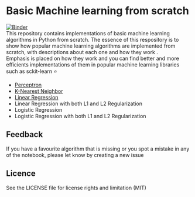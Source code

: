 # Basic Machine learning from scratch
[![Binder](https://mybinder.org/badge_logo.svg)](https://mybinder.org/v2/gh/david-adewoyin/machine_learning_from_scatch/HEAD)  
This repository contains implementations of basic machine learning algorithms in Python from scratch.
The essence of this respository is to show how popular machine learning algorithms are implemented from scratch, with descriptions about each one and how they work
.  
Emphasis is placed on how they work and you can find better and more efficients implementations of them in popular machine learning libraries such as sckit-learn :star:  

- [Perceptron](https://github.com/david-adewoyin/machine_learning_from_scatch/blob/main/perceptron.ipynb)
- [K-Nearest Neighbor](https://github.com/david-adewoyin/machine_learning_from_scatch/blob/main/k_nearest_neighbors.ipynb)
- [Linear Regression](https://github.com/david-adewoyin/machine_learning_from_scatch/blob/main/linear_regression.ipynb)
- Linear Regression with both L1 and L2 Regularization
- Logistic Regression
- Logistic Regression with both L1 and L2 Regularization


## Feedback
If you have a favourite algorithm that is missing or you spot a mistake in any of the notebook, please let know by creating a new issue

## Licence 
See the LICENSE file for license rights and limitation (MIT)
